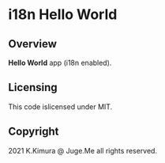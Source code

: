 # i18n Hello World

## Overview

**Hello World** app (i18n enabled).


## Licensing

This code islicensed under MIT.


## Copyright

2021 K.Kimura @ Juge.Me all rights reserved.
